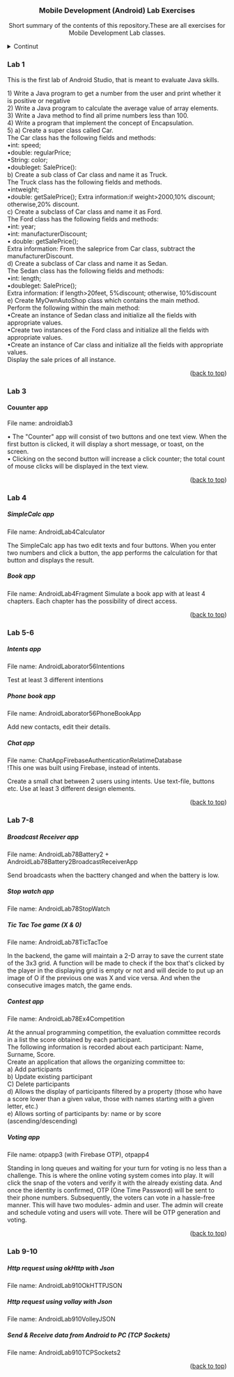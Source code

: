 <h3 align="center">Mobile Development (Android) Lab Exercises</h3>
<p align="center">Short summary of the contents of this repository.These are all exercises for Mobile Development Lab classes.</p>

<!-- TABLE OF CONTENTS -->
<details>
  <summary>Continut</summary>
  <ol>
    <li><a href="#lab-1">Lab 1</a></li>
    <li><a href="#lab-3">Lab 3</a></li>
    <li><a href="#lab-4">Lab 4</a></li>
    <li><a href="#lab-5-6">Lab 5-6</a></li>
    <li><a href="#lab-7-8">Lab 7-8</a></li>
    <li><a href="#lab-9-10">Lab 9-10</a></li>
  </ol>
</details>





### Lab 1

<p>This is the first lab of Android Studio, that is meant to evaluate Java skills. </p>
1) Write a Java program to get a number from the user and print whether it is positive or negative <br>
2) Write a Java program to calculate the average value of array elements.<br>
3) Write a Java method to find all prime numbers less than 100.<br>
4) Write a program that implement the concept of Encapsulation.<br>
5) a) Create a super class called Car.<br>
The Car class has the following fields and methods:<br>
•int: speed;<br>
•double: regularPrice;<br>
•String: color;<br>
•doubleget: SalePrice():<br>
b) Create a sub class of Car class and name it as Truck.<br>
The Truck class has the following fields and methods.<br>
•intweight;<br>
•double: getSalePrice(); Extra information:if weight>2000,10% discount; otherwise,20% discount.<br>
c) Create a subclass of Car class and name it as Ford.<br>
The Ford class has the following fields and methods:<br>
•int: year;<br>
•int: manufacturerDiscount;<br>
• double: getSalePrice(); <br>
Extra information: From the saleprice from Car class, subtract the manufacturerDiscount.<br>
d) Create a subclass of Car class and name it as Sedan.<br>
The Sedan class has the following fields and methods:<br>
•int: length;<br>
•doubleget: SalePrice();<br>
Extra information: if length>20feet, 5%discount; otherwise, 10%discount<br>
e) Create MyOwnAutoShop class which contains the main method. <br>
Perform the following within the main method:<br>
•Create an instance of Sedan class and initialize all the fields with appropriate values.<br>
•Create two instances of the Ford class and initialize all the fields with appropriate values. <br>
•Create an instance of Car class and initialize all the fields with appropriate values.<br>
Display the sale prices of all instance.<br>

<p align="right">(<a href="#readme-top">back to top</a>)</p>


### Lab 3

<h4 align="left">Couunter app</h4>
File name: androidlab3

• The "Counter" app will consist of two buttons and one text view. When the first button is clicked, it will display a short message, or toast, on the screen.<br>
• Clicking on the second button will increase a click counter; the total count of mouse clicks will be displayed in the text view.<br>

<p align="right">(<a href="#readme-top">back to top</a>)</p>


### Lab 4

<h5 align="left">SimpleCalc app</h5>
File name: AndroidLab4Calculator

The SimpleCalc app has two edit texts and four buttons. When you enter two numbers and click a button, the app performs the calculation for that button and displays the result.


<h5 align="left">Book app</h5>
File name: AndroidLab4Fragment
Simulate a book app with at least 4 chapters. Each chapter has the possibility of direct access.

<p align="right">(<a href="#readme-top">back to top</a>)</p>


### Lab 5-6

<h5 align="left">Intents app</h5>
File name: AndroidLaborator56Intentions

Test at least 3 different intentions

<h5 align="left">Phone book app</h5>
File name: AndroidLaborator56PhoneBookApp

Add new contacts, edit their details.

<h5 align="left">Chat app</h5>
File name: ChatAppFirebaseAuthenticationRelatimeDatabase <br>
!This one was built using Firebase, instead of intents. <br>

Create a small chat between 2 users using intents. Use text-file, buttons etc. Use at least 3 different design elements.

<p align="right">(<a href="#readme-top">back to top</a>)</p>


### Lab 7-8


<h5 align="left">Broadcast Receiver app</h5>
File name: AndroidLab78Battery2 + AndroidLab78Battery2BroadcastReceiverApp

Send broadcasts when the bacttery changed and when the battery is low.

<h5 align="left">Stop watch app</h5>
File name: AndroidLab78StopWatch

<h5 align="left">Tic Tac Toe game (X & 0)</h5>
File name: AndroidLab78TicTacToe

In the backend, the game will maintain a 2-D array to save the current state of the 3x3 grid. A function will be made to check if the box that's clicked by the player in the displaying grid is empty or not and will decide to put up an image of O if the previous one was X and vice versa. And when the consecutive images match, the game
ends.

<h5 align="left">Contest app</h5>
File name: AndroidLab78Ex4Competition

At the annual programming competition, the evaluation committee records in a list the score obtained by each participant.<br>
The following information is recorded about each participant: Name, Surname, Score.<br>
Create an application that allows the organizing committee to:<br>
a) Add participants<br>
b) Update existing participant<br>
C) Delete participants<br>
d) Allows the display of participants filtered by a property (those who have a score lower than a given value, those with names starting with a given letter, etc.)<br>
e) Allows sorting of participants by: name or by score (ascending/descending)<br>

<h5 align="left">Voting app</h5>
File name: otpapp3 (with Firebase OTP), otpapp4

Standing in long queues and waiting for your turn for voting is no less than a challenge. This is where the online voting system comes into play. It will click the snap of the voters and verify it with the already existing data. And once the identity is confirmed, OTP (One Time Password) will be sent to their phone numbers. Subsequently, the voters can vote in a hassle-free manner.
This will have two modules- admin and user. The admin will create and schedule voting and users will vote. There will be OTP generation and voting.

<p align="right">(<a href="#readme-top">back to top</a>)</p>


### Lab 9-10

<h5 align="left">Http request using okHttp with Json</h5>
File name: AndroidLab910OkHTTPJSON

<h5 align="left">Http request using vollay with Json</h5>
File name: AndroidLab910VolleyJSON

<h5 align="left">Send & Receive data from Android to PC (TCP Sockets)</h5>
File name: AndroidLab910TCPSockets2

<p align="right">(<a href="#readme-top">back to top</a>)</p>
